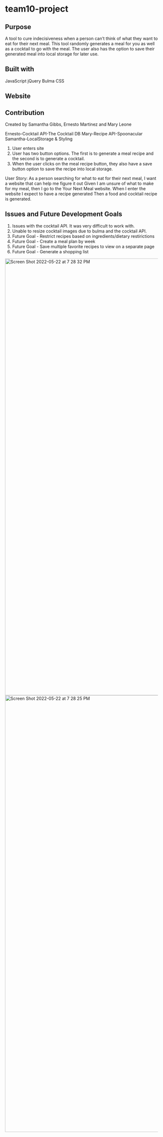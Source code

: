 # team10-project

## Purpose

A tool to cure indecisiveness when a person can’t think of what they want to eat for their next meal. This tool randomly generates a meal for you as well as a cocktail to go with the meal. The user also has the option to save their generated meal into local storage for later use.


## Built with

JavaScript
jQuery
Bulma
CSS

## Website

## Contribution

Created by Samantha Gibbs, Ernesto Martinez and Mary Leone

Ernesto-Cocktail API-The Cocktail DB
Mary-Recipe API-Spoonacular 
Samantha-LocalStorage & Styling

1. User enters site
2. User has two button options. The first is to generate a meal recipe and the second is to generate a cocktail.
3. When the user clicks on the meal recipe button, they also have a save button option to save the recipe into local storage.

User Story:
As a person searching for what to eat for their next meal, I want a website that can help me figure it out
Given I am unsure of what to make for my meal, then I go to the Your Next Meal website.
When I enter the website I expect to have a recipe generated
Then a food and cocktail recipe is generated.

## Issues and Future Development Goals

1. Issues with the cocktail API. It was very difficult to work with.
2. Unable to resize cocktail images due to bulma and the cocktail API.
3. Future Goal - Restrict recipes based on ingredients/dietary restirictions  
4. Future Goal - Create a meal plan by week
5. Future Goal - Save multiple favorite recipes to view on a separate page
6. Future Goal - Generate a shopping list


<img width="1440" alt="Screen Shot 2022-05-22 at 7 28 32 PM" src="https://user-images.githubusercontent.com/101609307/169732188-6c9de4d6-43ea-4a56-a89d-11f236414741.png">

<img width="1440" alt="Screen Shot 2022-05-22 at 7 28 25 PM" src="https://user-images.githubusercontent.com/101609307/169732200-5c599393-ae5d-4030-9851-86ef239fc06a.png">

